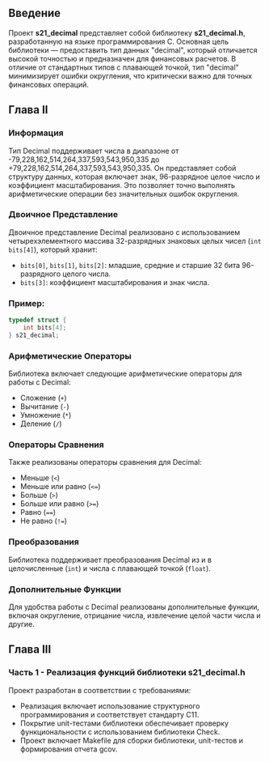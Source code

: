 ## Введение

Проект **s21_decimal** представляет собой библиотеку **s21_decimal.h**, разработанную на языке программирования C. Основная цель библиотеки — предоставить тип данных "decimal", который отличается высокой точностью и предназначен для финансовых расчетов. В отличие от стандартных типов с плавающей точкой, тип "decimal" минимизирует ошибки округления, что критически важно для точных финансовых операций.

## Глава II

### Информация

Тип Decimal поддерживает числа в диапазоне от -79,228,162,514,264,337,593,543,950,335 до +79,228,162,514,264,337,593,543,950,335. Он представляет собой структуру данных, которая включает знак, 96-разрядное целое число и коэффициент масштабирования. Это позволяет точно выполнять арифметические операции без значительных ошибок округления.

### Двоичное Представление

Двоичное представление Decimal реализовано с использованием четырехэлементного массива 32-разрядных знаковых целых чисел (`int bits[4]`), который хранит:
- `bits[0]`, `bits[1]`, `bits[2]`: младшие, средние и старшие 32 бита 96-разрядного целого числа.
- `bits[3]`: коэффициент масштабирования и знак числа.

### Пример:

```c
typedef struct {
    int bits[4];
} s21_decimal;
```

### Арифметические Операторы

Библиотека включает следующие арифметические операторы для работы с Decimal:
- Сложение (`+`)
- Вычитание (`-`)
- Умножение (`*`)
- Деление (`/`)

### Операторы Сравнения

Также реализованы операторы сравнения для Decimal:
- Меньше (`<`)
- Меньше или равно (`<=`)
- Больше (`>`)
- Больше или равно (`>=`)
- Равно (`==`)
- Не равно (`!=`)

### Преобразования

Библиотека поддерживает преобразования Decimal из и в целочисленные (`int`) и числа с плавающей точкой (`float`).

### Дополнительные Функции

Для удобства работы с Decimal реализованы дополнительные функции, включая округление, отрицание числа, извлечение целой части числа и другие.

## Глава III

### Часть 1 - Реализация функций библиотеки s21_decimal.h

Проект разработан в соответствии с требованиями:
- Реализация включает использование структурного программирования и соответствует стандарту C11.
- Покрытие unit-тестами библиотеки обеспечивает проверку функциональности с использованием библиотеки Check.
- Проект включает Makefile для сборки библиотеки, unit-тестов и формирования отчета gcov.
